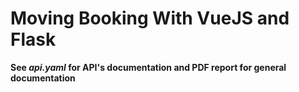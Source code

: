 # Moving Booking With VueJS and Flask
**See *api.yaml* for API's documentation and PDF report for general documentation** 
